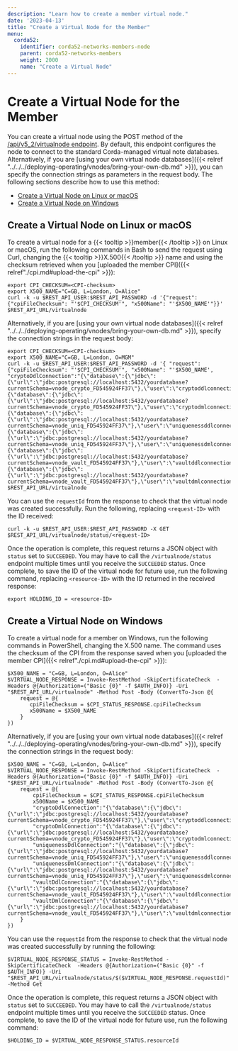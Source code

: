 ```yaml
---
description: "Learn how to create a member virtual node."
date: '2023-04-13'
title: "Create a Virtual Node for the Member"
menu:
  corda52:
    identifier: corda52-networks-members-node
    parent: corda52-networks-members
    weight: 2000
    name: "Create a Virtual Node"
---
```


# Create a Virtual Node for the Member

You can create a virtual node using the POST method of the [/api/v5_2/virtualnode endpoint](../../../reference/rest-api/openapi.html#tag/Virtual-Node-API/operation/post_virtualnode). By default, this endpoint configures the node to connect to the standard Corda-managed virtual note databases. Alternatively, if you are [using your own virtual node databases]({{< relref "../../../deploying-operating/vnodes/bring-your-own-db.md" >}}), you can specify the connection strings as parameters in the request body. The following sections describe how to use this method:

* [Create a Virtual Node on Linux or macOS](#create-a-virtual-node-on-linux-or-macos)
* [Create a Virtual Node on Windows](#create-a-virtual-node-on-windows)

## Create a Virtual Node on Linux or macOS

To create a virtual node for a {{< tooltip >}}member{{< /tooltip >}} on Linux or macOS, run the following commands in Bash to send the request using Curl, changing the {{< tooltip >}}X.500{{< /tooltip >}} name and using the checksum retrieved when you [uploaded the member CPI]({{< relref"./cpi.md#upload-the-cpi" >}}):

```shell
export CPI_CHECKSUM=<CPI-checksum>
export X500_NAME="C=GB, L=London, O=Alice"
curl -k -u $REST_API_USER:$REST_API_PASSWORD -d '{"request": {"cpiFileChecksum": "'$CPI_CHECKSUM'", "x500Name": "'$X500_NAME'"}}' $REST_API_URL/virtualnode
```

Alternatively, if you are [using your own virtual node databases]({{< relref "../../../deploying-operating/vnodes/bring-your-own-db.md" >}}), specify the connection strings in the request body:

```shell
export CPI_CHECKSUM=<CPI-checksum>
export X500_NAME="C=GB, L=London, O=MGM"
curl -k -u $REST_API_USER:$REST_API_PASSWORD -d '{ "request": {"cpiFileChecksum": "'$CPI_CHECKSUM'", "x500Name": "'$X500_NAME', "cryptoDdlConnection":"{\"database\":{\"jdbc\":{\"url\":\"jdbc:postgresql://localhost:5432/yourdatabase?currentSchema=vnode_crypto_FD545924FF37\"},\"user\":\"cryptoddlconnection_fd545924ff37\",\"pass\":\"WXZS48pRyFQu0GNJNseRMeIL8ZczwfPAHnDJRZdQ11M6fJxjjdhbcKEYSwSiHHqT\"}}","cryptoDmlConnection":"{\"database\":{\"jdbc\":{\"url\":\"jdbc:postgresql://localhost:5432/yourdatabase?currentSchema=vnode_crypto_FD545924FF37\"},\"user\":\"cryptodmlconnection_fd545924ff37\",\"pass\":\"d6LIdsVpTwoHaetemyeGWXb0TjRHXOCR6yrxeCCWzWTGiqiDxR5zPuYMBaFdbj6A\"}}","uniquenessDdlConnection":"{\"database\":{\"jdbc\":{\"url\":\"jdbc:postgresql://localhost:5432/yourdatabase?currentSchema=vnode_uniq_FD545924FF37\"},\"user\":\"uniquenessddlconnection_fd545924ff37\",\"pass\":\"nVzjzsjfmQpSubHi7K7Rt2Cjlt40wb85zPQQI1KxprmCUswqUJhHH0ovdTy6wYWi\"}}","uniquenessDmlConnection":"{\"database\":{\"jdbc\":{\"url\":\"jdbc:postgresql://localhost:5432/yourdatabase?currentSchema=vnode_uniq_FD545924FF37\"},\"user\":\"uniquenessdmlconnection_fd545924ff37\",\"pass\":\"HjgqzcVTohZIapZrgsNz6dlW6U4yHUn6LjCsfG5nwHbuso5hsvAuWBB8DievZX7R\"}}","vaultDdlConnection":"{\"database\":{\"jdbc\":{\"url\":\"jdbc:postgresql://localhost:5432/yourdatabase?currentSchema=vnode_vault_FD545924FF37\"},\"user\":\"vaultddlconnection_fd545924ff37\",\"pass\":\"UwFGEWX9KFfLf9Gai63bUAgcMMh0OzUP9wTRGYEhptkBcfzqScK6tqnz6wSAxN7K\"}}","vaultDmlConnection":"{\"database\":{\"jdbc\":{\"url\":\"jdbc:postgresql://localhost:5432/yourdatabase?currentSchema=vnode_vault_FD545924FF37\"},\"user\":\"vaultdmlconnection_fd545924ff37\",\"pass\":\"PJRFQInjedKZcgf1o0YYq7Dv7vhbsdFL5U7FuCID3S7ZYjPNJ7GITbyTgIofeQwL\"}}"}' $REST_API_URL/virtualnode
```

You can use the `requestId` from the response to check that the virtual node was created successfully. Run the following, replacing `<request-ID>` with the ID received:

```shell
curl -k -u $REST_API_USER:$REST_API_PASSWORD -X GET $REST_API_URL/virtualnode/status/<request-ID>
```

Once the operation is complete, this request returns a JSON object with `status` set to `SUCCEEDED`. You may have to call the `/virtualnode/status` endpoint multiple times until you receive the `SUCCEEDED` status. Once complete, to save the ID of the virtual node for future use, run the following command, replacing `<resource-ID>` with the ID returned in the received response:

```shell
export HOLDING_ID = <resource-ID>
```

## Create a Virtual Node on Windows

To create a virtual node for a member on Windows, run the following commands in PowerShell, changing the X.500 name. The command uses the checksum of the CPI from the response saved when you [uploaded the member CPI]({{< relref"./cpi.md#upload-the-cpi" >}}):

```shell
$X500_NAME = "C=GB, L=London, O=Alice"
$VIRTUAL_NODE_RESPONSE = Invoke-RestMethod -SkipCertificateCheck  -Headers @{Authorization=("Basic {0}" -f $AUTH_INFO)} -Uri "$REST_API_URL/virtualnode" -Method Post -Body (ConvertTo-Json @{
    request = @{
       cpiFileChecksum = $CPI_STATUS_RESPONSE.cpiFileChecksum
       x500Name = $X500_NAME
    }
})
```

Alternatively, if you are [using your own virtual node databases]({{< relref "../../../deploying-operating/vnodes/bring-your-own-db.md" >}}), specify the connection strings in the request body:

```shell
$X500_NAME = "C=GB, L=London, O=Alice"
$VIRTUAL_NODE_RESPONSE = Invoke-RestMethod -SkipCertificateCheck  -Headers @{Authorization=("Basic {0}" -f $AUTH_INFO)} -Uri "$REST_API_URL/virtualnode" -Method Post -Body (ConvertTo-Json @{
    request = @{
        cpiFileChecksum = $CPI_STATUS_RESPONSE.cpiFileChecksum
        x500Name = $X500_NAME
        "cryptoDdlConnection":"{\"database\":{\"jdbc\":{\"url\":\"jdbc:postgresql://localhost:5432/yourdatabase?currentSchema=vnode_crypto_FD545924FF37\"},\"user\":\"cryptoddlconnection_fd545924ff37\",\"pass\":\"WXZS48pRyFQu0GNJNseRMeIL8ZczwfPAHnDJRZdQ11M6fJxjjdhbcKEYSwSiHHqT\"}}"
        "cryptoDmlConnection":"{\"database\":{\"jdbc\":{\"url\":\"jdbc:postgresql://localhost:5432/yourdatabase?currentSchema=vnode_crypto_FD545924FF37\"},\"user\":\"cryptodmlconnection_fd545924ff37\",\"pass\":\"d6LIdsVpTwoHaetemyeGWXb0TjRHXOCR6yrxeCCWzWTGiqiDxR5zPuYMBaFdbj6A\"}}"
        "uniquenessDdlConnection":"{\"database\":{\"jdbc\":{\"url\":\"jdbc:postgresql://localhost:5432/yourdatabase?currentSchema=vnode_uniq_FD545924FF37\"},\"user\":\"uniquenessddlconnection_fd545924ff37\",\"pass\":\"nVzjzsjfmQpSubHi7K7Rt2Cjlt40wb85zPQQI1KxprmCUswqUJhHH0ovdTy6wYWi\"}}"
        "uniquenessDmlConnection":"{\"database\":{\"jdbc\":{\"url\":\"jdbc:postgresql://localhost:5432/yourdatabase?currentSchema=vnode_uniq_FD545924FF37\"},\"user\":\"uniquenessdmlconnection_fd545924ff37\",\"pass\":\"HjgqzcVTohZIapZrgsNz6dlW6U4yHUn6LjCsfG5nwHbuso5hsvAuWBB8DievZX7R\"}}"
        "vaultDdlConnection":"{\"database\":{\"jdbc\":{\"url\":\"jdbc:postgresql://localhost:5432/yourdatabase?currentSchema=vnode_vault_FD545924FF37\"},\"user\":\"vaultddlconnection_fd545924ff37\",\"pass\":\"UwFGEWX9KFfLf9Gai63bUAgcMMh0OzUP9wTRGYEhptkBcfzqScK6tqnz6wSAxN7K\"}}"
        "vaultDmlConnection":"{\"database\":{\"jdbc\":{\"url\":\"jdbc:postgresql://localhost:5432/yourdatabase?currentSchema=vnode_vault_FD545924FF37\"},\"user\":\"vaultdmlconnection_fd545924ff37\",\"pass\":\"PJRFQInjedKZcgf1o0YYq7Dv7vhbsdFL5U7FuCID3S7ZYjPNJ7GITbyTgIofeQwL\"}}"       
    }
})
```

You can use the `requestId` from the response to check that the virtual node was created successfully by running the following:

```shell
$VIRTUAL_NODE_RESPONSE_STATUS = Invoke-RestMethod -SkipCertificateCheck  -Headers @{Authorization=("Basic {0}" -f $AUTH_INFO)} -Uri "$REST_API_URL/virtualnode/status/$($VIRTUAL_NODE_RESPONSE.requestId)" -Method Get
```

Once the operation is complete, this request returns a JSON object with `status` set to `SUCCEEDED`. You may have to call the `/virtualnode/status` endpoint multiple times until you receive the `SUCCEEDED` status. Once complete, to save the ID of the virtual node for future use, run the following command:

```shell
$HOLDING_ID = $VIRTUAL_NODE_RESPONSE_STATUS.resourceId
```
